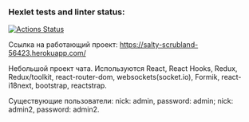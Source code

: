 ### Hexlet tests and linter status:

[![Actions Status](https://github.com/Denesterio/frontend-project-lvl4/workflows/hexlet-check/badge.svg)](https://github.com/Denesterio/frontend-project-lvl4/actions)

Ссылка на работающий проект: https://salty-scrubland-56423.herokuapp.com/

Небольшой проект чата. Используются React, React Hooks, Redux, Redux/toolkit, react-router-dom,
websockets(socket.io), Formik, react-i18next, bootstrap, reactstrap.

Существующие пользователи: nick: admin, password: admin; nick: admin2, password: admin2.
